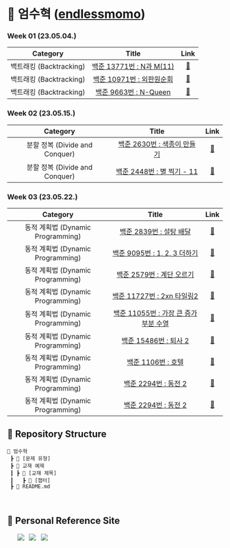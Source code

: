 # 🌱 엄수혁 ([endlessmomo](https://github.com/endlessmomo))

### Week 01 (23.05.04.)
| Category | Title | Link |
| :------: | :---: | :--: |
| 백트래킹 (Backtracking) | <a href="https://www.acmicpc.net/problem/15665">백준 13771번 : N과 M(11)</a> | <a href="https://github.com/sanghyuk2/Aim_To_Platinum/blob/main/%EC%97%84%EC%88%98%ED%98%81/%EB%B0%B1%ED%8A%B8%EB%9E%98%ED%82%B9(Backtracking)/BOJ_15665_N%EA%B3%BCM(11).java">🔗</a> |
| 백트래킹 (Backtracking) |  <a href="https://www.acmicpc.net/problem/10971">백준 10971번 : 외판원순회</a>  | <a href="https://github.com/sanghyuk2/Aim_To_Platinum/blob/main/%EC%97%84%EC%88%98%ED%98%81/%EB%B0%B1%ED%8A%B8%EB%9E%98%ED%82%B9(Backtracking)/BOJ_10971_%EC%99%B8%ED%8C%90%EC%9B%90%EC%88%9C%ED%9A%8C.java">🔗</a> |
| 백트래킹 (Backtracking) | <a href="https://www.acmicpc.net/problem/9663">백준 9663번 : N-Queen</a> | <a href="https://github.com/sanghyuk2/Aim_To_Platinum/blob/main/%EC%97%84%EC%88%98%ED%98%81/%EB%B0%B1%ED%8A%B8%EB%9E%98%ED%82%B9(Backtracking)/BOJ_9663_N-Queen.java">🔗</a> |

### Week 02 (23.05.15.)
| Category | Title | Link |
| :------: | :---: | :--: |
| 분할 정복 (Divide and Conquer) | <a href="https://www.acmicpc.net/problem/2630">백준 2630번 : 색종이 만들기</a> | <a href="https://www.google.com/">🔗</a> |
| 분할 정복 (Divide and Conquer) |  <a href="https://www.acmicpc.net/problem/2448">백준 2448번 : 별 찍기 - 11</a>  | <a href="https://www.google.com/">🔗</a> |

### Week 03 (23.05.22.)

|            Category            |                                     Title                                     |                   Link                   |
| :----------------------------: |:-----------------------------------------------------------------------------:| :--------------------------------------: |
| 동적 계획법 (Dynamic Programming) |      <a href="https://www.acmicpc.net/problem/2839">백준 2839번 : 설탕 배달</a>      | <a href="https://github.com/endlessmomo/Aim_To_Platinum/blob/main/%EC%97%84%EC%88%98%ED%98%81/%EB%8F%99%EC%A0%81%20%EA%B3%84%ED%9A%8D%EB%B2%95(Dynamic%20Programming)/BOJ_2839_%EC%84%A4%ED%83%95%EB%B0%B0%EB%8B%AC.java">🔗</a> |
| 동적 계획법 (Dynamic Programming) |   <a href="https://www.acmicpc.net/problem/9095">백준 9095번 : 1, 2, 3 더하기</a>   | <a href="https://github.com/endlessmomo/Aim_To_Platinum/blob/main/%EC%97%84%EC%88%98%ED%98%81/%EB%8F%99%EC%A0%81%20%EA%B3%84%ED%9A%8D%EB%B2%95(Dynamic%20Programming)/BOJ_9095_1%2C2%2C3%EB%8D%94%ED%95%98%EA%B8%B0.java">🔗</a> |
| 동적 계획법 (Dynamic Programming) |     <a href="https://www.acmicpc.net/problem/2579">백준 2579번 : 계단 오르기</a>      | <a href="https://github.com/endlessmomo/Aim_To_Platinum/blob/main/%EC%97%84%EC%88%98%ED%98%81/%EB%8F%99%EC%A0%81%20%EA%B3%84%ED%9A%8D%EB%B2%95(Dynamic%20Programming)/BOJ_2579_%EA%B3%84%EB%8B%A8%EC%98%A4%EB%A5%B4%EA%B8%B0.java">🔗</a> |
| 동적 계획법 (Dynamic Programming) |   <a href="https://www.acmicpc.net/problem/11727">백준 11727번 : 2xn 타일링2</a>    | <a href="https://github.com/endlessmomo/Aim_To_Platinum/blob/main/%EC%97%84%EC%88%98%ED%98%81/%EB%8F%99%EC%A0%81%20%EA%B3%84%ED%9A%8D%EB%B2%95(Dynamic%20Programming)/BOJ_11727_2xn%ED%83%80%EC%9D%BC%EB%A7%812.java">🔗</a> |
| 동적 계획법 (Dynamic Programming) | <a href="https://www.acmicpc.net/problem/11055">백준 11055번 : 가장 큰 증가 부분 수열</a> | <a href="https://github.com/endlessmomo/Aim_To_Platinum/blob/main/%EC%97%84%EC%88%98%ED%98%81/%EB%8F%99%EC%A0%81%20%EA%B3%84%ED%9A%8D%EB%B2%95(Dynamic%20Programming)/BOJ_11055_%EA%B0%80%EC%9E%A5%ED%81%B0%EC%A6%9D%EA%B0%80%ED%95%98%EB%8A%94%EB%B6%80%EB%B6%84%EC%88%98%EC%97%B4.java">🔗</a> |
| 동적 계획법 (Dynamic Programming) |     <a href="https://www.acmicpc.net/problem/15486">백준 15486번 : 퇴사 2</a>      | <a href="https://github.com/endlessmomo/Aim_To_Platinum/blob/main/%EC%97%84%EC%88%98%ED%98%81/%EB%8F%99%EC%A0%81%20%EA%B3%84%ED%9A%8D%EB%B2%95(Dynamic%20Programming)/BOJ_15486_%ED%87%B4%EC%82%AC2.java">🔗</a> |
| 동적 계획법 (Dynamic Programming) |       <a href="https://www.acmicpc.net/problem/1106">백준 1106번 : 호텔</a>        | <a href="https://github.com/endlessmomo/Aim_To_Platinum/blob/main/%EC%97%84%EC%88%98%ED%98%81/%EB%8F%99%EC%A0%81%20%EA%B3%84%ED%9A%8D%EB%B2%95(Dynamic%20Programming)/BOJ_1106_%ED%98%B8%ED%85%94.java">🔗</a> |
| 동적 계획법 (Dynamic Programming) |      <a href="https://www.acmicpc.net/problem/2294">백준 2294번 : 동전 2</a>       | <a href="https://github.com/endlessmomo/Aim_To_Platinum/blob/main/%EC%97%84%EC%88%98%ED%98%81/%EB%8F%99%EC%A0%81%20%EA%B3%84%ED%9A%8D%EB%B2%95(Dynamic%20Programming)/BOJ_2294_%EB%8F%99%EC%A0%842.java">🔗</a> |
| 동적 계획법 (Dynamic Programming) |      <a href="https://www.acmicpc.net/problem/2294">백준 2294번 : 동전 2</a>       | <a href="https://github.com/endlessmomo/Aim_To_Platinum/blob/main/%EC%97%84%EC%88%98%ED%98%81/%EB%8F%99%EC%A0%81%20%EA%B3%84%ED%9A%8D%EB%B2%95(Dynamic%20Programming)/BOJ_2293_%EB%8F%99%EC%A0%84.java">🔗</a> |
## 📍 Repository Structure

```
📂 엄수혁
 ┣ 📂 [문제 유형]
 ┣ 📂 교재 예제
 ┃ ┣ 📂 [교재 제목]
 ┃   ┣ 📂 [챕터]
 ┣ 📜 README.md
```
<br>

## 📍 Personal Reference Site
&nbsp;&nbsp;&nbsp;&nbsp;&nbsp; <a href="https://blog.naver.com/b1urrr"><img src="https://img.shields.io/badge/Naver-03C75A?style=for-the-badge&logo=naver&logoColor=white"></a> &nbsp; <a href="https://teal-floss-6e7.notion.site/Java-Syntax-and-Concepts-dc9253f0d556426e855ca129f54f9e61"><img src="https://img.shields.io./badge/Java-000000?style=for-the-badge&logo=notion&logoColor=white"></a> &nbsp; <a href="https://teal-floss-6e7.notion.site/Algorithm-56f55387bbff4430a6ea9df06187d9ab"><img src="https://img.shields.io./badge/Algorithm-000000?style=for-the-badge&logo=notion&logoColor=white"></a>
